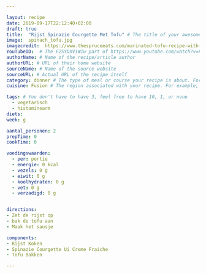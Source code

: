 ```yaml
---

layout: recipe
date: 2019-09-17T22:12:40+02:00
draft: true
title:  "Rijst Spinazie Courgette Met Tofu" # The title of your awesome recipe
image:  spinach_tofu.jpg
imagecredit:  https://www.thespruceeats.com/marinated-tofu-recipe-with-spinach-695284
YouTubeID:  # The F2SYDXV1W1w part of https://www.youtube.com/watch?v=F2SYDXV1W1w
authorName: # Name of the recipe/article author
authorURL: # URL of their home website
sourceName: # Name of the source website
sourceURL: # Actual URL of the recipe itself
category: dinner # The type of meal or course your recipe is about. For example: "dinner", "entree", or "dessert".
cuisine: Fusion # The region associated with your recipe. For example, Italiaans, Mediterraans", or Eigen.

tags: # You don't have to have 3, feel free to have 10, 1, or none
  - vegetarisch
  - histaminearm
diets: 
week: g

aantal_personen: 2
prepTime: 0
cookTime: 0

voedingswaarden:
  - per: portie
  - energie: 0 kcal
  - vezels: 0 g
  - eiwit: 0 g
  - koolhydraten: 0 g
  - vet: 0 g
  - verzadigd: 0 g


directions:
- Zet de rijst op
- bak de tofu aan
- Maak het sausje

components:
- Rijst Koken
- Spinazie Courgette Ui Creme Fraiche
- Tofu Bakken

---
```


